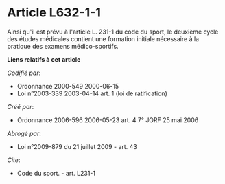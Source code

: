 # Article L632-1-1

Ainsi qu'il est prévu à l'article L. 231-1 du code du sport, le deuxième cycle des études médicales contient une formation
initiale nécessaire à la pratique des examens médico-sportifs.

**Liens relatifs à cet article**

_Codifié par_:

  - Ordonnance 2000-549 2000-06-15
  - Loi n°2003-339 2003-04-14 art. 1 (loi de ratification)

_Créé par_:

  - Ordonnance 2006-596 2006-05-23 art. 4 7° JORF 25 mai 2006

_Abrogé par_:

  - Loi n°2009-879 du 21 juillet 2009 - art. 43

_Cite_:

  - Code du sport. - art. L231-1
